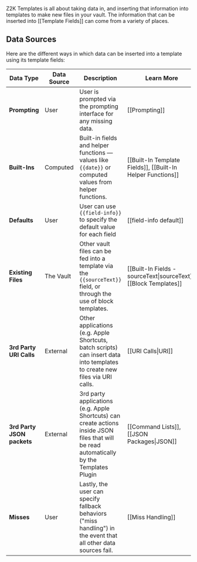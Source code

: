 Z2K Templates is all about taking data in, and inserting that information into templates to make new files in your vault. The information that can be inserted into [[Template Fields]] can come from a variety of places.

## Data Sources
Here are the different ways in which data can be inserted into a template using its template fields:

| Data Type                  | Data Source | Description                                                                                                                                | Learn More                                                        |
| -------------------------- | ----------- | ------------------------------------------------------------------------------------------------------------------------------------------ | ----------------------------------------------------------------- |
| **Prompting**              | User        | User is prompted via the prompting interface for any missing data.                                                                         | [[Prompting]]                                                     |
| **Built-Ins**              | Computed    | Built-in fields and helper functions — values like `{{date}}` or computed values from helper functions.                                    | [[Built-In Template Fields]], [[Built-In Helper Functions]]       |
| **Defaults**               | User        | User can use `{{field-info}}` to specify the default value for each field                                                                  | [[field-info default]]                                            |
| **Existing Files**         | The Vault   | Other vault files can be fed into a template via the `{{sourceText}}` field, or through the use of block templates.                        | [[Built-In Fields - sourceText\|sourceText]], [[Block Templates]] |
| **3rd Party URI Calls**    | External    | Other applications (e.g. Apple Shortcuts, batch scripts) can insert data into templates to create new files via URI calls.                 | [[URI Calls\|URI]]                                                |
| **3rd Party JSON packets** | External    | 3rd party applications (e.g. Apple Shortcuts) can create actions inside JSON files that will be read automatically by the Templates Plugin | [[Command Lists]], [[JSON Packages\|JSON]]                        |
| **Misses**                 | User        | Lastly, the user can specify fallback behaviors ("miss handling") in the event that all other data sources fail.                           | [[Miss Handling]]                                                 |

